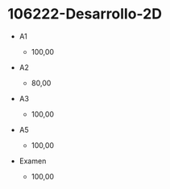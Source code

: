 # 106222-Desarrollo-2D

- A1

    - 100,00

- A2

    - 80,00

- A3

    - 100,00

-   A5

    -  100,00

-   Examen

    - 100,00